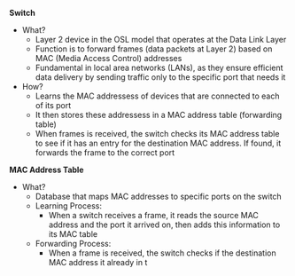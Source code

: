 **Switch**
- What?
	- Layer 2 device in the OSL model that operates at the Data Link Layer
	- Function is to forward frames (data packets at Layer 2) based on MAC (Media Access Control) addresses
	- Fundamental in local area networks (LANs), as they ensure efficient data delivery by sending traffic only to the specific port that needs it
- How?
	- Learns the MAC addressess of devices that are connected to each of its port
	- It then stores these addressess in a MAC address table (forwarding table)
	- When frames is received, the switch checks its MAC address table to see if it has an entry for the destination MAC address. If found, it forwards the frame to the correct port

**MAC Address Table**
- What?
	- Database that maps MAC addresses to specific ports on the switch
	- Learning Process:
		- When a switch receives a frame, it reads the source MAC address and the port it arrived on, then adds this information to its MAC table
	- Forwarding Process:
		- When a frame is received, the switch checks if the destination MAC address it already in t